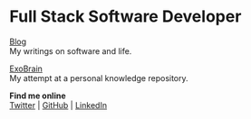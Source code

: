 # Full Stack Software Developer

[Blog](/blog/) <br /> My writings on software and life.

[ExoBrain](/wiki/) <br /> My attempt at a personal knowledge repository.

**Find me online** <br />[Twitter](https://twitter.com/jibrankalia) | [GitHub](https://github.com/jibrankalia) | [LinkedIn](https://www.linkedin.com/in/jibran-kalia/)
